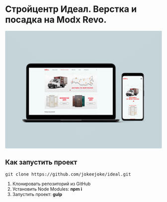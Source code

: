 <h1>Стройцентр Идеал. Верстка и посадка на Modx Revo.</h1>

<img src="./ideal.png" alt="Стройцентр Идеал"  />

<h2>Как запустить проект</h2>

<pre>git clone https://github.com/jokeejoke/ideal.git</pre>

<ol>
	<li>Клонировать репозиторий из GitHub</li>
	<li>Установить Node Modules: <strong>npm i</strong></li>
	<li>Запустить проект: <strong>gulp</strong></li>
</ol>


